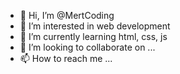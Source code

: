 - 👋 Hi, I’m @MertCoding
- 👀 I’m interested in web development
- 🌱 I’m currently learning html, css, js
- 💞️ I’m looking to collaborate on ...
- 📫 How to reach me ...

<!---
MertCoding/MertCoding is a ✨ special ✨ repository because its `README.md` (this file) appears on your GitHub profile.
You can click the Preview link to take a look at your changes.
--->

